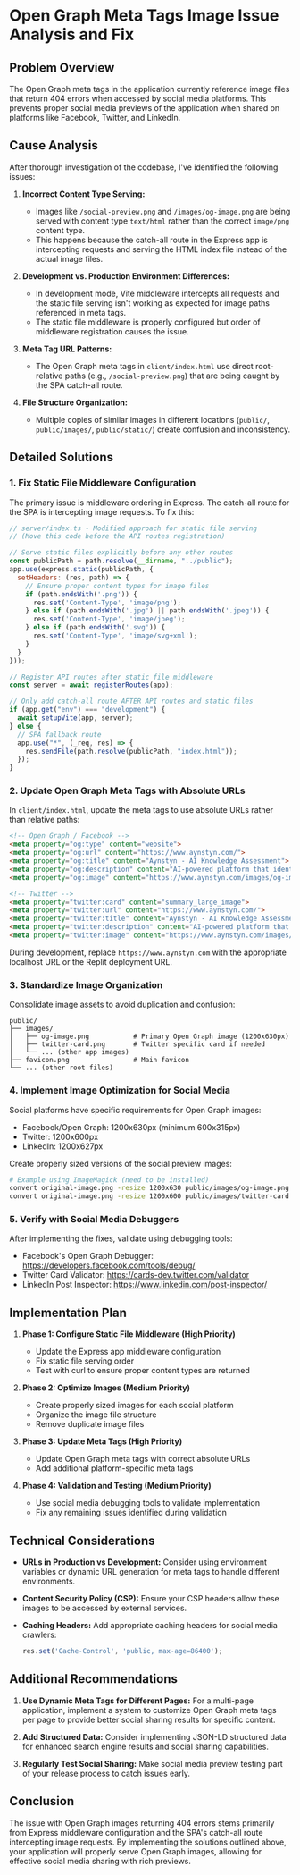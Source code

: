 # Open Graph Meta Tags Image Issue Analysis and Fix

## Problem Overview

The Open Graph meta tags in the application currently reference image files that return 404 errors when accessed by social media platforms. This prevents proper social media previews of the application when shared on platforms like Facebook, Twitter, and LinkedIn.

## Cause Analysis

After thorough investigation of the codebase, I've identified the following issues:

1. **Incorrect Content Type Serving:** 
   - Images like `/social-preview.png` and `/images/og-image.png` are being served with content type `text/html` rather than the correct `image/png` content type.
   - This happens because the catch-all route in the Express app is intercepting requests and serving the HTML index file instead of the actual image files.

2. **Development vs. Production Environment Differences:**
   - In development mode, Vite middleware intercepts all requests and the static file serving isn't working as expected for image paths referenced in meta tags.
   - The static file middleware is properly configured but order of middleware registration causes the issue.

3. **Meta Tag URL Patterns:**
   - The Open Graph meta tags in `client/index.html` use direct root-relative paths (e.g., `/social-preview.png`) that are being caught by the SPA catch-all route.

4. **File Structure Organization:**
   - Multiple copies of similar images in different locations (`public/`, `public/images/`, `public/static/`) create confusion and inconsistency.

## Detailed Solutions

### 1. Fix Static File Middleware Configuration

The primary issue is middleware ordering in Express. The catch-all route for the SPA is intercepting image requests. To fix this:

```javascript
// server/index.ts - Modified approach for static file serving
// (Move this code before the API routes registration)

// Serve static files explicitly before any other routes
const publicPath = path.resolve(__dirname, "../public");
app.use(express.static(publicPath, {
  setHeaders: (res, path) => {
    // Ensure proper content types for image files
    if (path.endsWith('.png')) {
      res.set('Content-Type', 'image/png');
    } else if (path.endsWith('.jpg') || path.endsWith('.jpeg')) {
      res.set('Content-Type', 'image/jpeg');
    } else if (path.endsWith('.svg')) {
      res.set('Content-Type', 'image/svg+xml');
    }
  }
}));

// Register API routes after static file middleware
const server = await registerRoutes(app);

// Only add catch-all route AFTER API routes and static files
if (app.get("env") === "development") {
  await setupVite(app, server);
} else {
  // SPA fallback route
  app.use("*", (_req, res) => {
    res.sendFile(path.resolve(publicPath, "index.html"));
  });
}
```

### 2. Update Open Graph Meta Tags with Absolute URLs

In `client/index.html`, update the meta tags to use absolute URLs rather than relative paths:

```html
<!-- Open Graph / Facebook -->
<meta property="og:type" content="website">
<meta property="og:url" content="https://www.aynstyn.com/">
<meta property="og:title" content="Aynstyn - AI Knowledge Assessment">
<meta property="og:description" content="AI-powered platform that identifies knowledge gaps and provides personalized learning recommendations.">
<meta property="og:image" content="https://www.aynstyn.com/images/og-image.png">

<!-- Twitter -->
<meta property="twitter:card" content="summary_large_image">
<meta property="twitter:url" content="https://www.aynstyn.com/">
<meta property="twitter:title" content="Aynstyn - AI Knowledge Assessment">
<meta property="twitter:description" content="AI-powered platform that identifies knowledge gaps and provides personalized learning recommendations.">
<meta property="twitter:image" content="https://www.aynstyn.com/images/og-image.png">
```

During development, replace `https://www.aynstyn.com` with the appropriate localhost URL or the Replit deployment URL.

### 3. Standardize Image Organization

Consolidate image assets to avoid duplication and confusion:

```
public/
├── images/
│   ├── og-image.png           # Primary Open Graph image (1200x630px)
│   ├── twitter-card.png       # Twitter specific card if needed
│   └── ... (other app images)
├── favicon.png                # Main favicon
└── ... (other root files)
```

### 4. Implement Image Optimization for Social Media

Social platforms have specific requirements for Open Graph images:
- Facebook/Open Graph: 1200x630px (minimum 600x315px)
- Twitter: 1200x600px
- LinkedIn: 1200x627px

Create properly sized versions of the social preview images:

```bash
# Example using ImageMagick (need to be installed)
convert original-image.png -resize 1200x630 public/images/og-image.png
convert original-image.png -resize 1200x600 public/images/twitter-card.png
```

### 5. Verify with Social Media Debuggers

After implementing the fixes, validate using debugging tools:
- Facebook's Open Graph Debugger: https://developers.facebook.com/tools/debug/
- Twitter Card Validator: https://cards-dev.twitter.com/validator
- LinkedIn Post Inspector: https://www.linkedin.com/post-inspector/

## Implementation Plan

1. **Phase 1: Configure Static File Middleware (High Priority)**
   - Update the Express app middleware configuration
   - Fix static file serving order
   - Test with curl to ensure proper content types are returned

2. **Phase 2: Optimize Images (Medium Priority)**
   - Create properly sized images for each social platform
   - Organize the image file structure
   - Remove duplicate image files

3. **Phase 3: Update Meta Tags (High Priority)**
   - Update Open Graph meta tags with correct absolute URLs
   - Add additional platform-specific meta tags

4. **Phase 4: Validation and Testing (Medium Priority)**
   - Use social media debugging tools to validate implementation
   - Fix any remaining issues identified during validation

## Technical Considerations

- **URLs in Production vs Development:** 
  Consider using environment variables or dynamic URL generation for meta tags to handle different environments.

- **Content Security Policy (CSP):**
  Ensure your CSP headers allow these images to be accessed by external services.

- **Caching Headers:**
  Add appropriate caching headers for social media crawlers:
  ```javascript
  res.set('Cache-Control', 'public, max-age=86400');
  ```

## Additional Recommendations

1. **Use Dynamic Meta Tags for Different Pages:**
   For a multi-page application, implement a system to customize Open Graph meta tags per page to provide better social sharing results for specific content.

2. **Add Structured Data:**
   Consider implementing JSON-LD structured data for enhanced search engine results and social sharing capabilities.

3. **Regularly Test Social Sharing:**
   Make social media preview testing part of your release process to catch issues early.

## Conclusion

The issue with Open Graph images returning 404 errors stems primarily from Express middleware configuration and the SPA's catch-all route intercepting image requests. By implementing the solutions outlined above, your application will properly serve Open Graph images, allowing for effective social media sharing with rich previews.